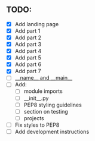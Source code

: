 ## TODO:

- [x] Add landing page
- [x] Add part 1
- [x] Add part 2
- [x] Add part 3
- [x] Add part 4
- [x] Add part 5
- [x] Add part 6
- [x] Add part 7
- [ ] [\_\_name\_\_ and \_\_main\_\_](https://stackoverflow.com/questions/419163/what-does-if-name-main-do)
- [ ] Add:
    - [ ] module imports
    - [ ] \_\_init\_\_.py
    - [ ] PEP8 styling guidelines
    - [ ] section on testing
    - [ ] projects
- [ ] Fix styles to PEP8
- [ ] Add development instructions
